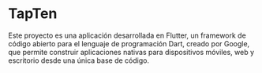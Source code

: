 # TapTen

Este proyecto es una aplicación desarrollada en Flutter, un framework de código abierto para el lenguaje de programación Dart, creado por Google, que permite construir aplicaciones nativas para dispositivos móviles, web y escritorio desde una única base de código.
